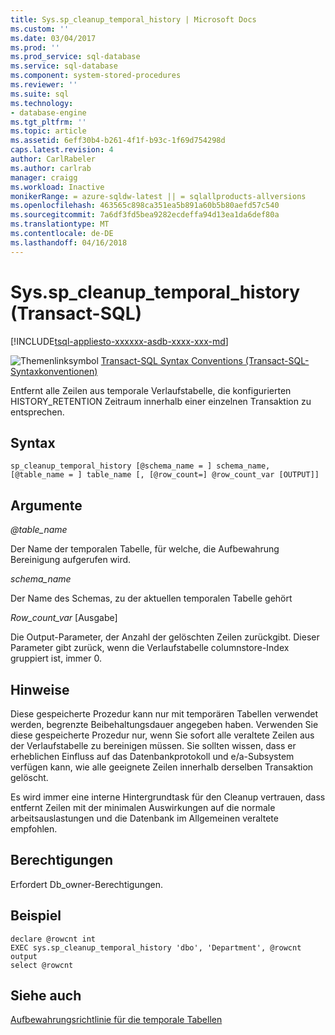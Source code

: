 ```yaml
---
title: Sys.sp_cleanup_temporal_history | Microsoft Docs
ms.custom: ''
ms.date: 03/04/2017
ms.prod: ''
ms.prod_service: sql-database
ms.service: sql-database
ms.component: system-stored-procedures
ms.reviewer: ''
ms.suite: sql
ms.technology:
- database-engine
ms.tgt_pltfrm: ''
ms.topic: article
ms.assetid: 6eff30b4-b261-4f1f-b93c-1f69d754298d
caps.latest.revision: 4
author: CarlRabeler
ms.author: carlrab
manager: craigg
ms.workload: Inactive
monikerRange: = azure-sqldw-latest || = sqlallproducts-allversions
ms.openlocfilehash: 463565c898ca351ea5b891a60b5b80aefd57c540
ms.sourcegitcommit: 7a6df3fd5bea9282ecdeffa94d13ea1da6def80a
ms.translationtype: MT
ms.contentlocale: de-DE
ms.lasthandoff: 04/16/2018
---
```

# <a name="sysspcleanuptemporalhistory-transact-sql"></a>Sys.sp_cleanup_temporal_history (Transact-SQL)
[!INCLUDE[tsql-appliesto-xxxxxx-asdb-xxxx-xxx-md](../../includes/tsql-appliesto-xxxxxx-asdb-xxxx-xxx-md.md)]

 ![Themenlinksymbol](../../database-engine/configure-windows/media/topic-link.gif "Topic link icon") [Transact-SQL Syntax Conventions (Transact-SQL-Syntaxkonventionen)](../../t-sql/language-elements/transact-sql-syntax-conventions-transact-sql.md)  

Entfernt alle Zeilen aus temporale Verlaufstabelle, die konfigurierten HISTORY_RETENTION Zeitraum innerhalb einer einzelnen Transaktion zu entsprechen.
  
## <a name="syntax"></a>Syntax  
```  
sp_cleanup_temporal_history [@schema_name = ] schema_name, [@table_name = ] table_name [, [@row_count=] @row_count_var [OUTPUT]]
```  
  
## <a name="arguments"></a>Argumente  

*@table_name*

Der Name der temporalen Tabelle, für welche, die Aufbewahrung Bereinigung aufgerufen wird.

*schema_name*

Der Name des Schemas, zu der aktuellen temporalen Tabelle gehört

*Row_count_var* [Ausgabe]

Die Output-Parameter, der Anzahl der gelöschten Zeilen zurückgibt. Dieser Parameter gibt zurück, wenn die Verlaufstabelle columnstore-Index gruppiert ist, immer 0.
  
## <a name="remarks"></a>Hinweise
Diese gespeicherte Prozedur kann nur mit temporären Tabellen verwendet werden, begrenzte Beibehaltungsdauer angegeben haben.
Verwenden Sie diese gespeicherte Prozedur nur, wenn Sie sofort alle veraltete Zeilen aus der Verlaufstabelle zu bereinigen müssen. Sie sollten wissen, dass er erheblichen Einfluss auf das Datenbankprotokoll und e/a-Subsystem verfügen kann, wie alle geeignete Zeilen innerhalb derselben Transaktion gelöscht. 

Es wird immer eine interne Hintergrundtask für den Cleanup vertrauen, dass entfernt Zeilen mit der minimalen Auswirkungen auf die normale arbeitsauslastungen und die Datenbank im Allgemeinen veraltete empfohlen.

## <a name="permissions"></a>Berechtigungen  
 Erfordert Db_owner-Berechtigungen.  

## <a name="example"></a>Beispiel

```
declare @rowcnt int
EXEC sys.sp_cleanup_temporal_history 'dbo', 'Department', @rowcnt output
select @rowcnt
```

## <a name="see-also"></a>Siehe auch

[Aufbewahrungsrichtlinie für die temporale Tabellen](https://docs.microsoft.com/azure/sql-database/sql-database-temporal-tables-retention-policy)
